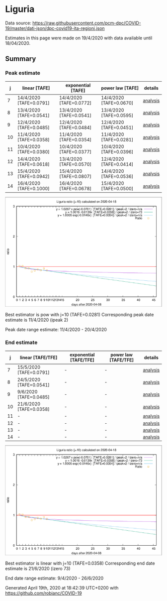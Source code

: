 # Liguria


Data source: https://raw.githubusercontent.com/pcm-dpc/COVID-19/master/dati-json/dpc-covid19-ita-regioni.json

Estimates in this page were made on 19/4/2020 with data available until 18/04/2020.


## Summary 

### Peak estimate 
|j|linear [TAFE]|exponential [TAFE]|power law [TAFE]|details|
|---|----|-----------|---------|-------|
|7|14/4/2020 [TAFE=0.0791]|14/4/2020 [TAFE=0.0772]|14/4/2020 [TAFE=0.0670]|[analysis](COVID-19_liguria_j7_2020-04-18.md)|
|8|13/4/2020 [TAFE=0.0541]|13/4/2020 [TAFE=0.0541]|13/4/2020 [TAFE=0.0595]|[analysis](COVID-19_liguria_j8_2020-04-18.md)|
|9|12/4/2020 [TAFE=0.0485]|12/4/2020 [TAFE=0.0484]|12/4/2020 [TAFE=0.0451]|[analysis](COVID-19_liguria_j9_2020-04-18.md)|
|10|11/4/2020 [TAFE=0.0358]|11/4/2020 [TAFE=0.0354]|11/4/2020 [TAFE=0.0281]|[analysis](COVID-19_liguria_j10_2020-04-18.md)|
|11|10/4/2020 [TAFE=0.0380]|10/4/2020 [TAFE=0.0377]|10/4/2020 [TAFE=0.0396]|[analysis](COVID-19_liguria_j11_2020-04-18.md)|
|12|14/4/2020 [TAFE=0.0618]|13/4/2020 [TAFE=0.0570]|12/4/2020 [TAFE=0.0414]|[analysis](COVID-19_liguria_j12_2020-04-18.md)|
|13|15/4/2020 [TAFE=0.0942]|15/4/2020 [TAFE=0.0807]|14/4/2020 [TAFE=0.0536]|[analysis](COVID-19_liguria_j13_2020-04-18.md)|
|14|16/4/2020 [TAFE=0.1000]|16/4/2020 [TAFE=0.0678]|15/4/2020 [TAFE=0.0500]|[analysis](COVID-19_liguria_j14_2020-04-18.md)|

![best peak estimate](COVID-19_liguria_j10_2020-04-18.png)

Best estimator is pow with j=10 (TAFE=0.0281)
Corresponding peak date estimate is 11/4/2020 (ipeak 2)


Peak date range estimate: 11/4/2020 - 20/4/2020

### End estimate 
|j|linear [TAFE/TFE]|exponential [TAFE/TFE]|power law [TAFE/TFE]|details|
|---|----|-----------|---------|-------|
|7|15/5/2020 [TAFE=0.0791]|-|-|[analysis](COVID-19_liguria_j7_2020-04-18.md)|
|8|24/5/2020 [TAFE=0.0541]|-|-|[analysis](COVID-19_liguria_j8_2020-04-18.md)|
|9|9/6/2020 [TAFE=0.0485]|-|-|[analysis](COVID-19_liguria_j9_2020-04-18.md)|
|10|21/6/2020 [TAFE=0.0358]|-|-|[analysis](COVID-19_liguria_j10_2020-04-18.md)|
|11|-|-|-|[analysis](COVID-19_liguria_j11_2020-04-18.md)|
|12|-|-|-|[analysis](COVID-19_liguria_j12_2020-04-18.md)|
|13|-|-|-|[analysis](COVID-19_liguria_j13_2020-04-18.md)|
|14|-|-|-|[analysis](COVID-19_liguria_j14_2020-04-18.md)|

![best zero estimate](COVID-19_liguria_j10_2020-04-18.png)

Best estimator is linear with j=10 (TAFE=0.0358)
Corresponding end date estimate is 21/6/2020 (izero 73)


End date range estimate: 9/4/2020 - 26/6/2020

Generated April 19th, 2020 at 18:42:39 UTC+0200 with https://github.com/robianc/COVID-19
